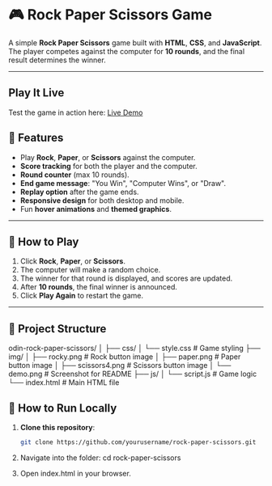 # 🎮 Rock Paper Scissors Game

A simple **Rock Paper Scissors** game built with **HTML**, **CSS**, and **JavaScript**.  
The player competes against the computer for **10 rounds**, and the final result determines the winner.

---

##  Play It Live
Test the game in action here: [Live Demo](https://ninjacrack.github.io/odin-rock-paper-scissors/)


## 📌 Features
- Play **Rock**, **Paper**, or **Scissors** against the computer.
- **Score tracking** for both the player and the computer.
- **Round counter** (max 10 rounds).
- **End game message**: "You Win", "Computer Wins", or "Draw".
- **Replay option** after the game ends.
- **Responsive design** for both desktop and mobile.
- Fun **hover animations** and **themed graphics**.

---


## 🚀 How to Play
1. Click **Rock**, **Paper**, or **Scissors**.
2. The computer will make a random choice.
3. The winner for that round is displayed, and scores are updated.
4. After **10 rounds**, the final winner is announced.
5. Click **Play Again** to restart the game.

---

## 📂 Project Structure

odin-rock-paper-scissors/
│
├── css/
│ └── style.css # Game styling
├── img/
│ ├── rocky.png # Rock button image
│ ├── paper.png # Paper button image
│ ├── scissors4.png # Scissors button image
│ └── demo.png # Screenshot for README
├── js/
│ └── script.js # Game logic
└── index.html # Main HTML file

## 🔧 How to Run Locally
1. **Clone this repository**:
   ```bash
   git clone https://github.com/yourusername/rock-paper-scissors.git

2. Navigate into the folder:
    cd rock-paper-scissors

3. Open index.html in your browser.
